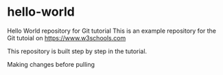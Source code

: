 # hello-world
Hello World repository for Git tutorial
This is an example repository for the Git tutoial on https://www.w3schools.com

This repository is built step by step in the tutorial.



Making changes before pulling
